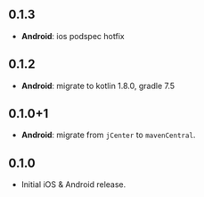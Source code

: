 ## 0.1.3
- **Android**: ios podspec hotfix

## 0.1.2
- **Android**: migrate to kotlin 1.8.0, gradle 7.5

## 0.1.0+1
- **Android**: migrate from `jCenter` to `mavenCentral`.

## 0.1.0

- Initial iOS & Android release.
